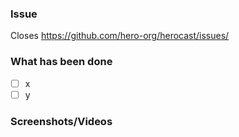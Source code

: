 ### Issue

Closes https://github.com/hero-org/herocast/issues/

### What has been done

- [ ] x
- [ ] y

### Screenshots/Videos

